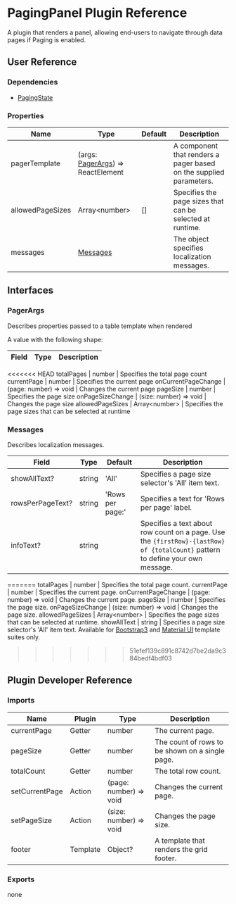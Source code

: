 # PagingPanel Plugin Reference

A plugin that renders a panel, allowing end-users to navigate through data pages if Paging is enabled.

## User Reference

### Dependencies

- [PagingState](paging-state.md)

### Properties

Name | Type | Default | Description
-----|------|---------|------------
pagerTemplate | (args: [PagerArgs](#pager-args)) => ReactElement | | A component that renders a pager based on the supplied parameters.
allowedPageSizes | Array&lt;number&gt; | [] | Specifies the page sizes that can be selected at runtime.
messages | [Messages](#messages) | | The object specifies localization messages.

## Interfaces

### <a name="pager-args"></a>PagerArgs

Describes properties passed to a table template when rendered

A value with the following shape:

Field | Type | Description
------|------|------------
<<<<<<< HEAD
totalPages | number | Specifies the total page count
currentPage | number | Specifies the current page
onCurrentPageChange | (page: number) => void | Changes the current page
pageSize | number | Specifies the page size
onPageSizeChange | (size: number) => void | Changes the page size
allowedPageSizes | Array&lt;number&gt; | Specifies the page sizes that can be selected at runtime

### <a name="messages"></a>Messages

Describes localization messages.

Field | Type | Default | Description
------|------|---------|------------
showAllText? | string | 'All' | Specifies a page size selector's 'All' item text.
rowsPerPageText? | string | 'Rows per page:' | Specifies a text for 'Rows per page' label.
infoText? | string | | Specifies a text about row count on a page. Use the `{firstRow}-{lastRow} of {totalCount}` pattern to define your own message.
=======
totalPages | number | Specifies the total page count.
currentPage | number | Specifies the current page.
onCurrentPageChange | (page: number) => void | Changes the current page.
pageSize | number | Specifies the page size.
onPageSizeChange | (size: number) => void | Changes the page size.
allowedPageSizes | Array&lt;number&gt; | Specifies the page sizes that can be selected at runtime.
showAllText | string | Specifies a page size selector's 'All' item text. Available for [Bootstrap3](https://www.npmjs.com/package/@devexpress/dx-react-grid-bootstrap3) and [Material UI](https://www.npmjs.com/package/@devexpress/dx-react-grid-material-ui) template suites only.
>>>>>>> 51efef139c891c8742d7be2da9c384bedf4bdf03

## Plugin Developer Reference

### Imports

Name | Plugin | Type | Description
-----|--------|------|------------
currentPage | Getter | number | The current page.
pageSize | Getter | number | The count of rows to be shown on a single page.
totalCount | Getter | number | The total row count.
setCurrentPage | Action | (page: number) => void | Changes the current page.
setPageSize | Action | (size: number) => void | Changes the page size.
footer | Template | Object? | A template that renders the grid footer.

### Exports

none
